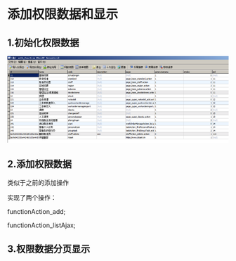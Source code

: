 # 添加权限数据和显示

## 1.初始化权限数据

![](../../../../.gitbook/assets/image%20%2846%29.png)

## 2.添加权限数据

类似于之前的添加操作

实现了两个操作：

functionAction\_add;

functionAction\_listAjax;



## 3.权限数据分页显示

